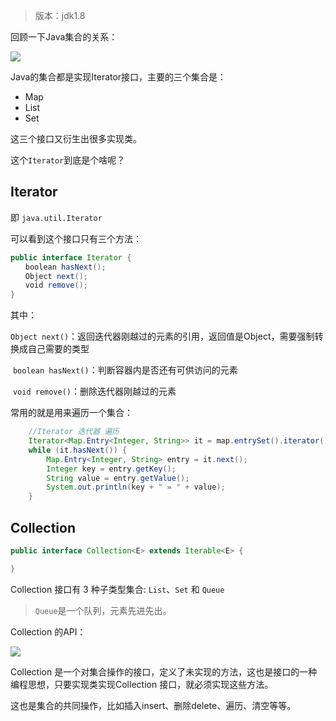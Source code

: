 > 版本：jdk1.8

回顾一下Java集合的关系：

![](https://cdn.jsdelivr.net/gh/DogerRain/image@main/Home/image-20210128105508292.png)

Java的集合都是实现Iterator接口，主要的三个集合是：

- Map
- List
- Set

这三个接口又衍生出很多实现类。

这个`Iterator`到底是个啥呢？

## Iterator

即 `java.util.Iterator`

可以看到这个接口只有三个方法：

```java
public interface Iterator {  
　　boolean hasNext();  
　　Object next();  
　　void remove();  
}   
```

 其中：

​    `Object next()`：返回迭代器刚越过的元素的引用，返回值是Object，需要强制转换成自己需要的类型

​    `boolean hasNext()`：判断容器内是否还有可供访问的元素

​    `void remove()`：删除迭代器刚越过的元素



常用的就是用来遍历一个集合：

```java
    //Iterator 迭代器 遍历
    Iterator<Map.Entry<Integer, String>> it = map.entrySet().iterator();
    while (it.hasNext()) {
        Map.Entry<Integer, String> entry = it.next();
        Integer key = entry.getKey();
        String value = entry.getValue();
        System.out.println(key + " = " + value);
    }
```




## Collection 

```java
public interface Collection<E> extends Iterable<E> {

}
```

Collection 接口有 3 种子类型集合: `List`、`Set` 和 `Queue`

> `Queue`是一个队列，元素先进先出。

Collection 的API：

![](https://cdn.jsdelivr.net/gh/DogerRain/image@main/Home/image-20210128153543008.png)

Collection 是一个对集合操作的接口，定义了未实现的方法，这也是接口的一种编程思想，只要实现类实现Collection 接口，就必须实现这些方法。

 这也是集合的共同操作，比如插入insert、删除delete、遍历、清空等等。